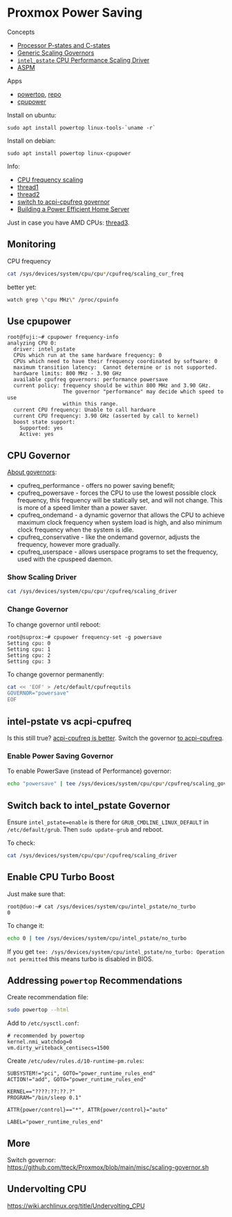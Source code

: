 # Proxmox Power Saving

Concepts

* [Processor P-states and C-states](https://www.thomas-krenn.com/en/wiki/Processor_P-states_and_C-states)
* [Generic Scaling Governors](https://www.kernel.org/doc/html/latest/admin-guide/pm/cpufreq.html?#generic-scaling-governors)
* [`intel_pstate` CPU Performance Scaling Driver](https://docs.kernel.org/admin-guide/pm/intel_pstate.html)
* [ASPM](https://en.wikipedia.org/wiki/Active_State_Power_Management)

Apps

* [powertop](https://linrunner.de/tlp/faq/powertop.html),
[repo](https://github.com/fenrus75/powertop)
* [cpupower](https://hreniuc.dev/how-to-use-cpupower-cpu-governors)

Install on ubuntu:
```
sudo apt install powertop linux-tools-`uname -r`
```
Install on debian:
```
sudo apt install powertop linux-cpupower
```

Info:

* [CPU frequency
scaling](https://wiki.archlinux.org/title/CPU_frequency_scaling)
* [thread1](https://forum.proxmox.com/threads/fix-always-high-cpu-frequency-in-proxmox-host.84270/)
* [thread2](https://forum.proxmox.com/threads/cpu-power-throttle-back-to-save-energy.27510/)
* [switch to acpi-cpufreq
governor](https://silvae86.github.io/2020/06/13/switching-to-acpi-power/)
* [Building a Power Efficient Home Server](https://www.youtube.com/watch?v=MucGkPUMjNo)

Just in case you have AMD CPUs:
[thread3](https://forum.level1techs.com/t/gigabyte-server-activity-corner-proxmox-docker-and-config-notes/167614).

## Monitoring

CPU frequency

```sh
cat /sys/devices/system/cpu/cpu*/cpufreq/scaling_cur_freq
```

better yet:
```sh
watch grep \"cpu MHz\" /proc/cpuinfo
```

## Use cpupower

```console
root@fuji:~# cpupower frequency-info
analyzing CPU 0:
  driver: intel_pstate
  CPUs which run at the same hardware frequency: 0
  CPUs which need to have their frequency coordinated by software: 0
  maximum transition latency:  Cannot determine or is not supported.
  hardware limits: 800 MHz - 3.90 GHz
  available cpufreq governors: performance powersave
  current policy: frequency should be within 800 MHz and 3.90 GHz.
                  The governor "performance" may decide which speed to use
                  within this range.
  current CPU frequency: Unable to call hardware
  current CPU frequency: 3.90 GHz (asserted by call to kernel)
  boost state support:
    Supported: yes
    Active: yes
```

## CPU Governor

[About
governors](https://access.redhat.com/documentation/en-us/red_hat_enterprise_linux/6/html/power_management_guide/cpufreq_governors):

* cpufreq_performance - offers no power saving benefit;
* cpufreq_powersave - forces the CPU to use the lowest possible clock frequency,
this frequency will be statically set, and will not change. This is more of a
speed limiter than a power saver.
* cpufreq_ondemand - a dynamic governor that allows the CPU to achieve maximum
clock frequency when system load is high, and also minimum clock frequency when
the system is idle.
* cpufreq_conservative - like the ondemand governor, adjusts the frequency,
however more gradually.
* cpufreq_userspace - allows userspace programs to set the frequency, used
with the cpuspeed daemon.

### Show Scaling Driver

```sh
cat /sys/devices/system/cpu/cpu*/cpufreq/scaling_driver
```

### Change Governor

To change governor until reboot:

```console
root@suprox:~# cpupower frequency-set -g powersave
Setting cpu: 0
Setting cpu: 1
Setting cpu: 2
Setting cpu: 3
```

To change governor permanently:

```sh
cat << 'EOF' > /etc/default/cpufrequtils
GOVERNOR="powersave"
EOF
```

## intel-pstate vs acpi-cpufreq

Is this still true? [acpi-cpufreq is
better](https://www.phoronix.com/scan.php?page=article&item=intel_pstate_linux315&num=10).
Switch the governor [to
acpi-cpufreq](https://silvae86.github.io/2020/06/13/switching-to-acpi-power/).

### Enable Power Saving Governor

To enable PowerSave (instead of Performance) governor:

```sh
echo "powersave" | tee /sys/devices/system/cpu/cpu*/cpufreq/scaling_governor
```

## Switch back to intel_pstate Governor

Ensure `intel_pstate=enable` is there for `GRUB_CMDLINE_LINUX_DEFAULT`
in `/etc/default/grub`.  Then `sudo update-grub` and reboot.

To check:

```sh
cat /sys/devices/system/cpu/cpu*/cpufreq/scaling_driver
```

## Enable CPU Turbo Boost

Just make sure that:

```console
root@duo:~# cat /sys/devices/system/cpu/intel_pstate/no_turbo
0
```
To change it:
```sh
echo 0 | tee /sys/devices/system/cpu/intel_pstate/no_turbo
```

If you get
`tee: /sys/devices/system/cpu/intel_pstate/no_turbo: Operation not permitted`
this means turbo is disabled in BIOS.

## Addressing `powertop` Recommendations

Create recommendation file:

```sh
sudo powertop --html
```

Add to `/etc/sysctl.conf`:

```
# recommended by powertop
kernel.nmi_watchdog=0
vm.dirty_writeback_centisecs=1500
```

Create `/etc/udev/rules.d/10-runtime-pm.rules`:

```
SUBSYSTEM!="pci", GOTO="power_runtime_rules_end"
ACTION!="add", GOTO="power_runtime_rules_end"

KERNEL=="????:??:??.?"
PROGRAM="/bin/sleep 0.1"

ATTR{power/control}=="*", ATTR{power/control}="auto"

LABEL="power_runtime_rules_end"
```

## More

Switch governor:
https://github.com/tteck/Proxmox/blob/main/misc/scaling-governor.sh

## Undervolting CPU

https://wiki.archlinux.org/title/Undervolting_CPU